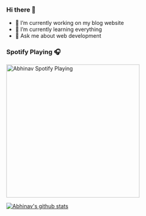 ### Hi there 👋
- 🔭 I’m currently working on my blog  website
- 🌱 I’m currently learning everything
- 💬 Ask me about web development

### Spotify Playing 🎧
[<img src="https://now-playing-codestackr.vercel.app/api/spotify-playing" alt="Abhinav Spotify Playing" width="350" />](https://open.spotify.com/user/31mrvu3zknawz6ydckchmpugpeli)

[![Abhinav's github stats](https://github-readme-stats.vercel.app/api?username=matrix101A)](https://github.com/matrix101A/github-readme-stats)

<!--
**matrix101A/matrix101A** is a ✨ _special_ ✨ repository because its `README.md` (this file) appears on your GitHub profile.

Here are some ideas to get you started:

- 🔭 I’m currently working on my [e-commerce website] [https://github.com/matrix101A/MyAwesomeCart] !
- 🌱 I’m currently learning everything
- 👯 I’m looking to collaborate on ...
- 🤔 I’m looking for help with ...
- 💬 Ask me about web development
- 📫 How to reach me: ...
- 😄 Pronouns: ...
- ⚡ Fun fact: ...
-->
